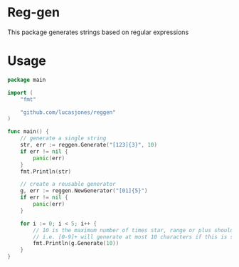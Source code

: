 Reg-gen
=======

This package generates strings based on regular expressions

Usage
=====

```go
package main

import (
	"fmt"

	"github.com/lucasjones/reggen"
)

func main() {
	// generate a single string
	str, err := reggen.Generate("[123]{3}", 10)
	if err != nil {
		panic(err)
	}
	fmt.Println(str)

	// create a reusable generator
	g, err := reggen.NewGenerator("[01]{5}")
	if err != nil {
		panic(err)
	}

	for i := 0; i < 5; i++ {
		// 10 is the maximum number of times star, range or plus should repeat
		// i.e. [0-9]+ will generate at most 10 characters if this is set to 10
		fmt.Println(g.Generate(10))
	}
}
```
